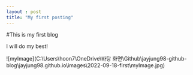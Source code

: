 ```yaml
---
layout : post
title: "My first posting"
---
```


#This is my first blog

I will do my best!

![myImage](C:\Users\hoon7\OneDrive\바탕 화면\Github\jayjung98-github-blog\jayjung98.github.io\images\2022-09-18-first\myImage.jpg)
